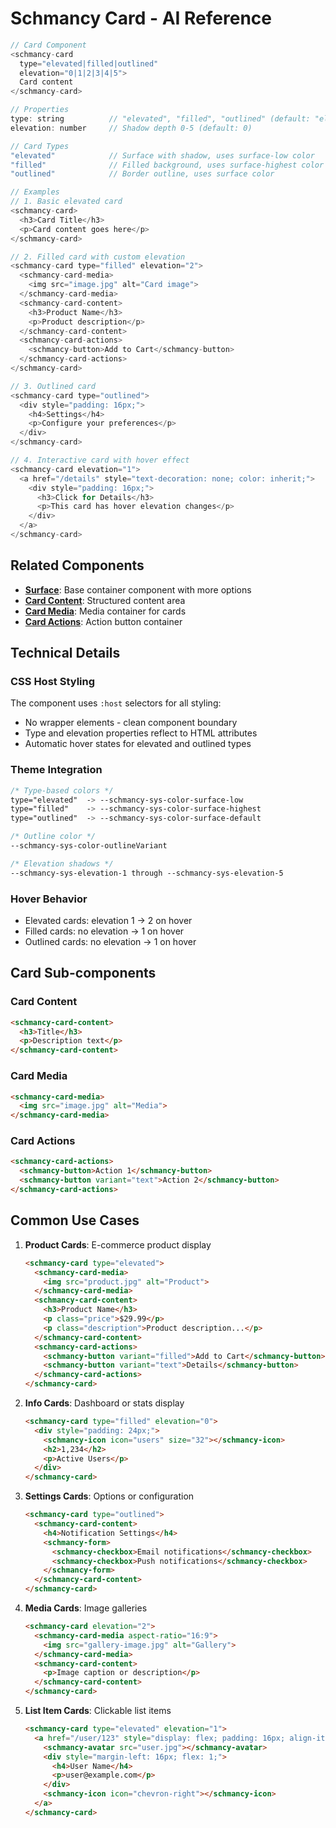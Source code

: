 # Schmancy Card - AI Reference

```js
// Card Component
<schmancy-card
  type="elevated|filled|outlined"
  elevation="0|1|2|3|4|5">
  Card content
</schmancy-card>

// Properties
type: string          // "elevated", "filled", "outlined" (default: "elevated")
elevation: number     // Shadow depth 0-5 (default: 0)

// Card Types
"elevated"            // Surface with shadow, uses surface-low color
"filled"              // Filled background, uses surface-highest color
"outlined"            // Border outline, uses surface color

// Examples
// 1. Basic elevated card
<schmancy-card>
  <h3>Card Title</h3>
  <p>Card content goes here</p>
</schmancy-card>

// 2. Filled card with custom elevation
<schmancy-card type="filled" elevation="2">
  <schmancy-card-media>
    <img src="image.jpg" alt="Card image">
  </schmancy-card-media>
  <schmancy-card-content>
    <h3>Product Name</h3>
    <p>Product description</p>
  </schmancy-card-content>
  <schmancy-card-actions>
    <schmancy-button>Add to Cart</schmancy-button>
  </schmancy-card-actions>
</schmancy-card>

// 3. Outlined card
<schmancy-card type="outlined">
  <div style="padding: 16px;">
    <h4>Settings</h4>
    <p>Configure your preferences</p>
  </div>
</schmancy-card>

// 4. Interactive card with hover effect
<schmancy-card elevation="1">
  <a href="/details" style="text-decoration: none; color: inherit;">
    <div style="padding: 16px;">
      <h3>Click for Details</h3>
      <p>This card has hover elevation changes</p>
    </div>
  </a>
</schmancy-card>
```

## Related Components
- **[Surface](./surface.md)**: Base container component with more options
- **[Card Content](./card.md#content)**: Structured content area
- **[Card Media](./card.md#media)**: Media container for cards
- **[Card Actions](./card.md#actions)**: Action button container

## Technical Details

### CSS Host Styling
The component uses `:host` selectors for all styling:
- No wrapper elements - clean component boundary
- Type and elevation properties reflect to HTML attributes
- Automatic hover states for elevated and outlined types

### Theme Integration
```css
/* Type-based colors */
type="elevated"  -> --schmancy-sys-color-surface-low
type="filled"    -> --schmancy-sys-color-surface-highest  
type="outlined"  -> --schmancy-sys-color-surface-default

/* Outline color */
--schmancy-sys-color-outlineVariant

/* Elevation shadows */
--schmancy-sys-elevation-1 through --schmancy-sys-elevation-5
```

### Hover Behavior
- Elevated cards: elevation 1 → 2 on hover
- Filled cards: no elevation → 1 on hover
- Outlined cards: no elevation → 1 on hover

## Card Sub-components

### Card Content
```html
<schmancy-card-content>
  <h3>Title</h3>
  <p>Description text</p>
</schmancy-card-content>
```

### Card Media  
```html
<schmancy-card-media>
  <img src="image.jpg" alt="Media">
</schmancy-card-media>
```

### Card Actions
```html
<schmancy-card-actions>
  <schmancy-button>Action 1</schmancy-button>
  <schmancy-button variant="text">Action 2</schmancy-button>
</schmancy-card-actions>
```

## Common Use Cases

1. **Product Cards**: E-commerce product display
   ```html
   <schmancy-card type="elevated">
     <schmancy-card-media>
       <img src="product.jpg" alt="Product">
     </schmancy-card-media>
     <schmancy-card-content>
       <h3>Product Name</h3>
       <p class="price">$29.99</p>
       <p class="description">Product description...</p>
     </schmancy-card-content>
     <schmancy-card-actions>
       <schmancy-button variant="filled">Add to Cart</schmancy-button>
       <schmancy-button variant="text">Details</schmancy-button>
     </schmancy-card-actions>
   </schmancy-card>
   ```

2. **Info Cards**: Dashboard or stats display
   ```html
   <schmancy-card type="filled" elevation="0">
     <div style="padding: 24px;">
       <schmancy-icon icon="users" size="32"></schmancy-icon>
       <h2>1,234</h2>
       <p>Active Users</p>
     </div>
   </schmancy-card>
   ```

3. **Settings Cards**: Options or configuration
   ```html
   <schmancy-card type="outlined">
     <schmancy-card-content>
       <h4>Notification Settings</h4>
       <schmancy-form>
         <schmancy-checkbox>Email notifications</schmancy-checkbox>
         <schmancy-checkbox>Push notifications</schmancy-checkbox>
       </schmancy-form>
     </schmancy-card-content>
   </schmancy-card>
   ```

4. **Media Cards**: Image galleries
   ```html
   <schmancy-card elevation="2">
     <schmancy-card-media aspect-ratio="16:9">
       <img src="gallery-image.jpg" alt="Gallery">
     </schmancy-card-media>
     <schmancy-card-content>
       <p>Image caption or description</p>
     </schmancy-card-content>
   </schmancy-card>
   ```

5. **List Item Cards**: Clickable list items
   ```html
   <schmancy-card type="elevated" elevation="1">
     <a href="/user/123" style="display: flex; padding: 16px; align-items: center; text-decoration: none; color: inherit;">
       <schmancy-avatar src="user.jpg"></schmancy-avatar>
       <div style="margin-left: 16px; flex: 1;">
         <h4>User Name</h4>
         <p>user@example.com</p>
       </div>
       <schmancy-icon icon="chevron-right"></schmancy-icon>
     </a>
   </schmancy-card>
   ```